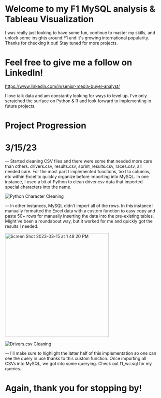 # Welcome to my F1 MySQL analysis & Tableau Visualization
I was really just looking to have some fun, continue to master my skills, and 
unlock some insights around F1 and it's growing international popularity. Thanks 
for checking it out! Stay tuned for more projects. 

# Feel free to give me a follow on LinkedIn! 
https://www.linkedin.com/in/senior-media-buyer-analyst/

I love talk data and am constantly looking for ways to level up. I've only scratched the surface on Python & R and look forward to implementing in future projects. 

# Project Progression
# 3/15/23
-- Started cleaning CSV files and there were some that needed more care than others. drivers.csv, results.csv, sprint_results.csv, races.csv, all needed care. For the most part I implemented functions, text to columns, etc within Excel to quickly organize before importing into MySQL. In one instance, I used a bit of Python to clean driver.csv data that imported special characters into the name. 

![Python Character Cleaning](https://user-images.githubusercontent.com/126277909/225412227-5cc7e17e-a264-4faf-b7a6-3c5f0543f18b.png)

-- In other instances, MySQL didn't import all of the rows. In this instance I manually formatted the Excel data with a custom function to easy copy and paste 50+ rows for manually inserting the data into the pre-existing tables. Might've been a roundabout way, but it worked for me and quickly got the results I needed.

<img width="343" alt="Screen Shot 2023-03-15 at 1 49 20 PM" src="https://user-images.githubusercontent.com/126277909/225413054-8067a80d-a688-4884-b205-eba9ecb29ca6.png">

![Drivers.csv Cleaning](https://user-images.githubusercontent.com/126277909/225413148-4407fa6c-dc03-49cb-bb46-096979f284c8.png)

-- I'll make sure to highlight the latter half of this implementation so one can see the query in use thanks to this custom function. Once importing all CSVs into MySQL, we got into some querying. Check out f1_wc.sql for my queries. 

# Again, thank you for stopping by!

